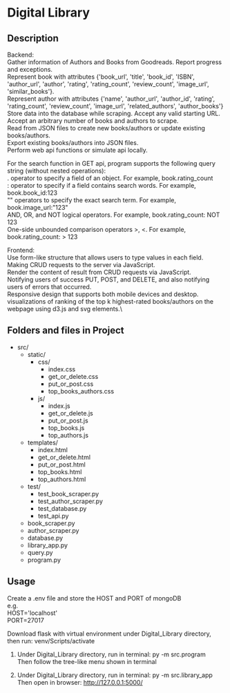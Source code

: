# Digital Library

## Description
Backend:\
Gather information of Authors and Books from Goodreads. Report progress and exceptions.\
Represent book with attributes {'book_url', 'title', 'book_id', 'ISBN', 'author_url', 'author', 'rating', 'rating_count', 'review_count', 'image_url', 'similar_books'}.\
Represent author with attributes {'name', 'author_url', 'author_id', 'rating', 'rating_count', 'review_count', 'image_url', 'related_authors', 'author_books'}\
Store data into the database while scraping. Accept any valid starting URL. Accept an arbitrary number of books and authors to scrape.\
Read from JSON files to create new books/authors or update existing books/authors.\
Export existing books/authors into JSON files.\
Perform web api functions or simulate api locally.

For the search function in GET api, program supports the following query string (without nested operations):\
. operator to specify a field of an object. For example, book.rating_count\
: operator to specify if a field contains search words. For example, book.book_id:123\
"" operators to specify the exact search term. For example, book.image_url:"123"\
AND, OR, and NOT logical operators. For example, book.rating_count: NOT 123\
One-side unbounded comparison operators >, <. For example, book.rating_count: > 123

Frontend:\
Use form-like structure that allows users to type values in each field.\
Making CRUD requests to the server via JavaScript.\
Render the content of result from CRUD requests via JavaScript.\
Notifying users of success PUT, POST, and DELETE, and also notifying users of errors that occurred.\
Responsive design that supports both mobile devices and desktop.\
visualizations of ranking of the top k highest-rated books/authors on the webpage using d3.js and svg elements.\


## Folders and files in Project
- src/
    - static/
        - css/
            - index.css
            - get_or_delete.css
            - put_or_post.css
            - top_books_authors.css
        - js/
            - index.js
            - get_or_delete.js
            - put_or_post.js
            - top_books.js
            - top_authors.js
    - templates/
        - index.html
        - get_or_delete.html
        - put_or_post.html
        - top_books.html
        - top_authors.html
    - test/
        - test_book_scraper.py
        - test_author_scraper.py
        - test_database.py
        - test_api.py
    - book_scraper.py
    - author_scraper.py
    - database.py
    - library_app.py
    - query.py
    - program.py

## Usage
Create a .env file and store the HOST and PORT of mongoDB\
e.g.\
HOST='localhost'\
PORT=27017

Download flask with virtual environment under Digital_Library directory, then run: venv/Scripts/activate

1. Under Digital_Library directory, run in terminal: py -m src.program\
Then follow the tree-like menu shown in terminal

2. Under Digital_Library directory, run in terminal: py -m src.library_app\
Then open in browser: http://127.0.0.1:5000/
